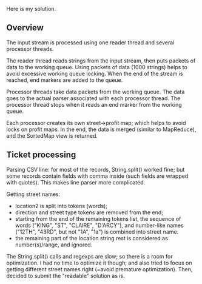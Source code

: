 Here is my solution.

Overview
--------

The input stream is processed using one reader thread and several processor threads.

The reader thread reads strings from the input stream, then puts packets of data to the working queue. Using packets of data (1000 strings) helps to avoid excessive working queue locking. When the end of the stream is reached, end markers are added to the queue.

Processor threads take data packets from the working queue. The data goes to the actual parser associated with each processor thread. The processor thread stops when it reads an end marker from the working queue.

Each processor creates its own street->profit map; which helps to avoid locks on profit maps. In the end, the data is merged (similar to MapReduce), and the SortedMap view is returned.


Ticket processing
-----------------

Parsing CSV line: for most of the records, String.split() worked fine; but some records contain fields with comma inside (such fields are wrapped with quotes). This makes line parser more complicated.

Getting street names:
- location2 is split into tokens (words);
- direction and street type tokens are removed from the end;
- starting from the end of the remaining tokens list, the sequence of words ("KING", "ST", "CLAIRE", "D'ARCY"), and number-like names ("12TH", "43RD", but not "1A", "1a") is combined into street name.
- the remaining part of the location string rest is considered as number(s)/range, and ignored.

The String.split() calls and regexps are slow; so there is a room for optimization. I had no time to optimize it though; and also tried to focus on getting different street names right (=avoid premature optimization). Then, decided to submit the "readable" solution as is.
